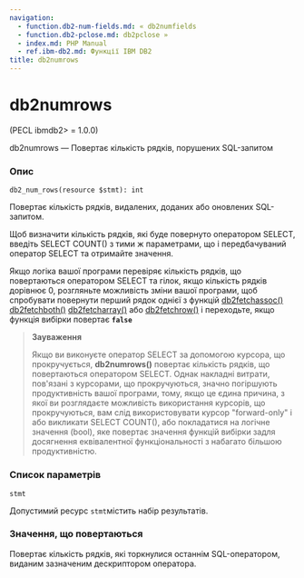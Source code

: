 ```yaml
---
navigation:
  - function.db2-num-fields.md: « db2numfields
  - function.db2-pclose.md: db2pclose »
  - index.md: PHP Manual
  - ref.ibm-db2.md: Функції IBM DB2
title: db2numrows
---
```

# db2numrows

(PECL ibmdb2> = 1.0.0)

db2numrows — Повертає кількість рядків, порушених SQL-запитом

### Опис

```methodsynopsis
db2_num_rows(resource $stmt): int
```

Повертає кількість рядків, видалених, доданих або оновлених SQL-запитом.

Щоб визначити кількість рядків, які буде повернуто оператором SELECT, введіть SELECT COUNT() з тими ж параметрами, що і передбачуваний оператор SELECT та отримайте значення.

Якщо логіка вашої програми перевіряє кількість рядків, що повертаються оператором SELECT та гілок, якщо кількість рядків дорівнює 0, розгляньте можливість зміни вашої програми, щоб спробувати повернути перший рядок однієї з функцій [db2fetchassoc()](function.db2-fetch-assoc.md) [db2fetchboth()](function.db2-fetch-both.md) [db2fetcharray()](function.db2-fetch-array.md) або [db2fetchrow()](function.db2-fetch-row.md) і переходьте, якщо функція вибірки повертає **`false`**

> **Зауваження**
> 
> Якщо ви виконуєте оператор SELECT за допомогою курсора, що прокручується, **db2numrows()** повертає кількість рядків, що повертаються оператором SELECT. Однак накладні витрати, пов'язані з курсорами, що прокручуються, значно погіршують продуктивність вашої програми, тому, якщо це єдина причина, з якої ви розглядаєте можливість використання курсорів, що прокручуються, вам слід використовувати курсор "forward-only" і або викликати SELECT COUNT(), або покладатися на логічне значення (bool), яке повертає значення функцій вибірки задля досягнення еквівалентної функціональності з набагато більшою продуктивністю.

### Список параметрів

`stmt`

Допустимий ресурс `stmt`містить набір результатів.

### Значення, що повертаються

Повертає кількість рядків, які торкнулися останнім SQL-оператором, виданим зазначеним дескриптором оператора.
